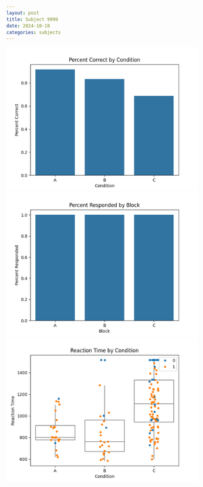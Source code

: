 ```yaml
---
layout: post
title: Subject 9999
date: 2024-10-18
categories: subjects
---
```


![](data/9999/run-7/9999_ATS_percent_correct.png)
![](data/9999/run-7/9999_ATS_percent_responded.png)
![](data/9999/run-7/9999_ATS_rt.png)
